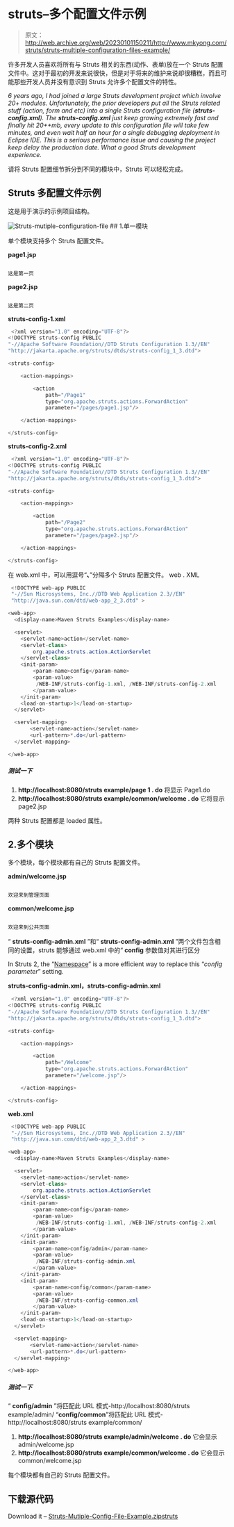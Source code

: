 # struts–多个配置文件示例

> 原文：<http://web.archive.org/web/20230101150211/http://www.mkyong.com/struts/struts-multiple-configuration-files-example/>

许多开发人员喜欢将所有与 Struts 相关的东西(动作、表单)放在一个 Struts 配置文件中。这对于最初的开发来说很快，但是对于将来的维护来说却很糟糕，而且可能那些开发人员并没有意识到 Struts 允许多个配置文件的特性。

*6 years ago, I had joined a large Struts development project which involve 20+ modules. Unfortunately, the prior developers put all the Struts related stuff (action, form and etc) into a single Struts configuration file (**struts-config.xml**). The **struts-config.xml** just keep growing extremely fast and finally hit 20++mb, every update to this configuration file will take few minutes, and even wait half an hour for a single debugging deployment in Eclipse IDE. This is a serious performance issue and causing the project keep delay the production date. What a good Struts development experience.*

请将 Struts 配置细节拆分到不同的模块中，Struts 可以轻松完成。

## Struts 多配置文件示例

这是用于演示的示例项目结构。

![Struts-mutiple-configuration-file](img/e5da80ed075957e4164a81bb2f1c4af2.png "Struts-mutiple-configuration-file") ## 1.单一模块

单个模块支持多个 Struts 配置文件。

**page1.jsp**

```java

这是第一页

```

**page2.jsp**

```java

这是第二页

```

**struts-config-1.xml**

```java
 <?xml version="1.0" encoding="UTF-8"?>
<!DOCTYPE struts-config PUBLIC 
"-//Apache Software Foundation//DTD Struts Configuration 1.3//EN" 
"http://jakarta.apache.org/struts/dtds/struts-config_1_3.dtd">

<struts-config>

	<action-mappings>

		<action
			path="/Page1"
			type="org.apache.struts.actions.ForwardAction"
			parameter="/pages/page1.jsp"/>

	</action-mappings>

</struts-config> 
```

**struts-config-2.xml**

```java
 <?xml version="1.0" encoding="UTF-8"?>
<!DOCTYPE struts-config PUBLIC 
"-//Apache Software Foundation//DTD Struts Configuration 1.3//EN" 
"http://jakarta.apache.org/struts/dtds/struts-config_1_3.dtd">

<struts-config>

	<action-mappings>

		<action
			path="/Page2"
			type="org.apache.struts.actions.ForwardAction"
			parameter="/pages/page2.jsp"/>

	</action-mappings>

</struts-config> 
```

在 web.xml 中，可以用逗号“**、**”分隔多个 Struts 配置文件。
web . XML

```java
 <!DOCTYPE web-app PUBLIC
 "-//Sun Microsystems, Inc.//DTD Web Application 2.3//EN"
 "http://java.sun.com/dtd/web-app_2_3.dtd" >

<web-app>
  <display-name>Maven Struts Examples</display-name>

  <servlet>
    <servlet-name>action</servlet-name>
    <servlet-class>
        org.apache.struts.action.ActionServlet
    </servlet-class>
    <init-param>
        <param-name>config</param-name>
        <param-value>
         /WEB-INF/struts-config-1.xml, /WEB-INF/struts-config-2.xml
        </param-value>
    </init-param>
    <load-on-startup>1</load-on-startup>
  </servlet>

  <servlet-mapping>
       <servlet-name>action</servlet-name>
       <url-pattern>*.do</url-pattern>
  </servlet-mapping>

</web-app> 
```

##### 测试一下

1.  **http://localhost:8080/struts example/page 1 . do**
    将显示 Page1.do
2.  **http://localhost:8080/struts example/common/welcome . do**
    它将显示 page2.jsp

两种 Struts 配置都是 loaded 属性。

 ## 2.多个模块

多个模块，每个模块都有自己的 Struts 配置文件。

**admin/welcome.jsp**

```java

欢迎来到管理页面

```

**common/welcome.jsp**

```java

欢迎来到公共页面

```

“ **struts-config-admin.xml** ”和“ **struts-config-admin.xml** ”两个文件包含相同的设置，struts 能够通过 web.xml 中的“ **config** 参数值对其进行区分

In Struts 2, the “[Namespace](http://web.archive.org/web/20190402085219/http://www.mkyong.com/struts2/struts-2-namespace-configuration-example-and-explanation/)” is a more efficient way to replace this “*config parameter*” setting.

**struts-config-admin.xml，struts-config-admin.xml**

```java
 <?xml version="1.0" encoding="UTF-8"?>
<!DOCTYPE struts-config PUBLIC 
"-//Apache Software Foundation//DTD Struts Configuration 1.3//EN" 
"http://jakarta.apache.org/struts/dtds/struts-config_1_3.dtd">

<struts-config>

	<action-mappings>

		<action
			path="/Welcome"
			type="org.apache.struts.actions.ForwardAction"
			parameter="/welcome.jsp"/>

	</action-mappings>

</struts-config> 
```

**web.xml**

```java
 <!DOCTYPE web-app PUBLIC
 "-//Sun Microsystems, Inc.//DTD Web Application 2.3//EN"
 "http://java.sun.com/dtd/web-app_2_3.dtd" >

<web-app>
  <display-name>Maven Struts Examples</display-name>

  <servlet>
    <servlet-name>action</servlet-name>
    <servlet-class>
        org.apache.struts.action.ActionServlet
    </servlet-class>
    <init-param>
        <param-name>config</param-name>
        <param-value>
         /WEB-INF/struts-config-1.xml, /WEB-INF/struts-config-2.xml
        </param-value>
    </init-param>
    <init-param>
        <param-name>config/admin</param-name>
        <param-value>
         /WEB-INF/struts-config-admin.xml
        </param-value>
    </init-param>
    <init-param>
        <param-name>config/common</param-name>
        <param-value>
         /WEB-INF/struts-config-common.xml
        </param-value>
    </init-param>
    <load-on-startup>1</load-on-startup>
  </servlet>

  <servlet-mapping>
       <servlet-name>action</servlet-name>
       <url-pattern>*.do</url-pattern>
  </servlet-mapping>

</web-app> 
```

##### 测试一下

“ **config/admin** ”将匹配此 URL 模式-http://localhost:8080/struts example/admin/
“**config/common**”将匹配此 URL 模式-http://localhost:8080/struts example/common/

1.  **http://localhost:8080/struts example/admin/welcome . do**
    它会显示 admin/welcome.jsp
2.  **http://localhost:8080/struts example/common/welcome . do**
    它会显示 common/welcome.jsp

每个模块都有自己的 Struts 配置文件。

## 下载源代码

Download it – [Struts-Mutiple-Config-File-Example.zip](http://web.archive.org/web/20190402085219/http://www.mkyong.com/wp-content/uploads/2010/04/Struts-Mutiple-Config-File-Example.zip)[struts](http://web.archive.org/web/20190402085219/https://www.mkyong.com/tag/struts/)







